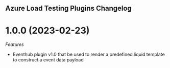 ## Azure Load Testing Plugins Changelog

# 1.0.0 (2023-02-23)

*Features*
* Eventhub plugin v1.0 that be used to render a predefined liquid template to construct a event data payload
